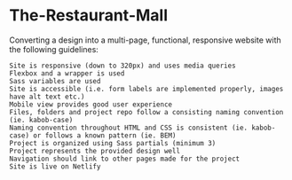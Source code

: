 # The-Restaurant-Mall
Converting a design into a multi-page, functional, responsive website with the following guidelines:
    
    Site is responsive (down to 320px) and uses media queries
    Flexbox and a wrapper is used
    Sass variables are used
    Site is accessible (i.e. form labels are implemented properly, images have alt text etc.)
    Mobile view provides good user experience
    Files, folders and project repo follow a consisting naming convention (ie. kabob-case)
    Naming convention throughout HTML and CSS is consistent (ie. kabob-case) or follows a known pattern (ie. BEM)
    Project is organized using Sass partials (minimum 3)
    Project represents the provided design well
    Navigation should link to other pages made for the project
    Site is live on Netlify

